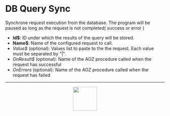 # DB Query Sync
Synchrone request execution from the database. The program will be paused as long as the request is not completed( success or error )
- **Id&dollar;**: ID under which the results of the query will be stored.
- **Name&dollar;**: Name of the configured request to call.
- _Value&dollar;_ (optional): Values list to paste to the the request. Each value must be separated by "|".
- _OnResult&dollar;_ (optional): Name of the AOZ procedure called when the request has successful
- _OnErrors_ (optional): Name of the AOZ procedure called when the request has failed
---
<p align="center"><img valign="middle" width="76px" src="https://drive.google.com/uc?export=view&id=1c2KO0LJpvMS9X9CAGV6dOfciR7OWhdKA" /></p>